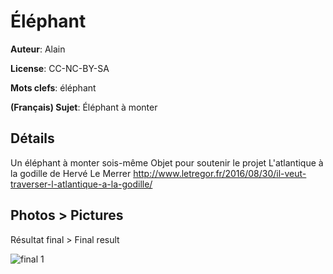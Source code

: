 Éléphant
==============

**Auteur**: Alain

**License**: CC-NC-BY-SA

**Mots clefs**: éléphant

**(Français) Sujet**: Éléphant à monter

Détails
--------
Un éléphant à monter sois-même
Objet pour soutenir le projet L'atlantique à la godille de Hervé Le Merrer
http://www.letregor.fr/2016/08/30/il-veut-traverser-l-atlantique-a-la-godille/


Photos > Pictures
------

Résultat final > Final result

![final 1](http://wiki.fablab-lannion.org/images/b/b3/Laser_elephant.jpg)

